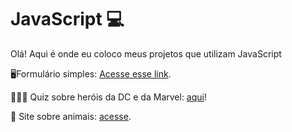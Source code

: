 # JavaScript 💻

Olá! Aqui é onde eu coloco meus projetos que utilizam JavaScript

<p>🖥️Formulário simples: <a href="https://suzanadossantos.github.io/javascript/formulario/">Acesse esse link</a>.</p>
<p> 🦸🏻‍♂️ Quiz sobre heróis da DC e da Marvel: <a href="https://suzanadossantos.github.io/javascript/quiz/">aqui</a>!</p>
<p>🐳 Site sobre animais: <a href="https://suzanadossantos.github.io/javascript/site-animais/">acesse</a>.<p/>

